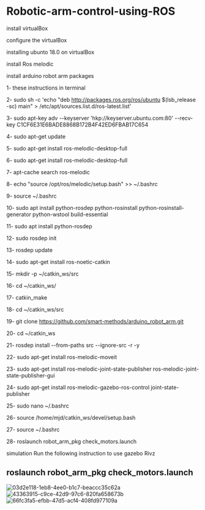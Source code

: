  # Robotic-arm-control-using-ROS
 install virtualBox
 
 configure the virtualBox
 
 installing ubunto 18.0 on virtualBox
 
 install Ros melodic
 
 install arduino robot arm packages
 
1- these instructions in terminal

2- sudo sh -c 'echo "deb http://packages.ros.org/ros/ubuntu $(lsb_release -sc) main" > /etc/apt/sources.list.d/ros-latest.list'

3- sudo apt-key adv --keyserver 'hkp://keyserver.ubuntu.com:80' --recv-key C1CF6E31E6BADE8868B172B4F42ED6FBAB17C654

4- sudo apt-get update

5- sudo apt-get install ros-melodic-desktop-full

6- sudo apt-get install ros-melodic-desktop-full

7- apt-cache search ros-melodic

8- echo "source /opt/ros/melodic/setup.bash" >> ~/.bashrc

9- source ~/.bashrc

10- sudo apt install python-rosdep python-rosinstall python-rosinstall-generator python-wstool build-essential

11- sudo apt install python-rosdep

12- sudo rosdep init

13- rosdep update

14- sudo apt-get install ros-noetic-catkin

15- mkdir -p ~/catkin_ws/src

16- cd ~/catkin_ws/

17- catkin_make

18- cd ~/catkin_ws/src

19- git clone https://github.com/smart-methods/arduino_robot_arm.git

20- cd ~/catkin_ws

21- rosdep install --from-paths src --ignore-src -r -y

22- sudo apt-get install ros-melodic-moveit

23- sudo apt-get install ros-melodic-joint-state-publisher ros-melodic-joint-state-publisher-gui

24- sudo apt-get install ros-melodic-gazebo-ros-control joint-state-publisher

25- sudo nano ~/.bashrc

26- source /home/mjd/catkin_ws/devel/setup.bash

27- source ~/.bashrc

28- roslaunch robot_arm_pkg check_motors.launch

 simulation 
Run the following instruction to use gazebo Rivz

 ## roslaunch robot_arm_pkg check_motors.launch
 
![03d2e118-1eb8-4ee0-b1c7-beaccc35c62a](https://user-images.githubusercontent.com/85651071/123658386-5aeb3980-d83a-11eb-9c4c-7a15a6594c5c.jpg)
![43363915-c9ce-42d9-97c6-820fa658673b](https://user-images.githubusercontent.com/85651071/123658488-72c2bd80-d83a-11eb-9113-cb09e7e7f04d.jpg)
![66fc3fa5-efbb-47d5-acf4-408fd977109a](https://user-images.githubusercontent.com/85651071/123658580-89691480-d83a-11eb-9710-9c03c7b76281.jpg)







